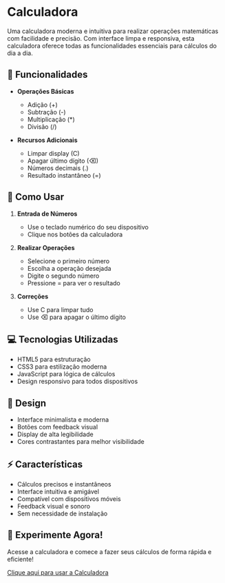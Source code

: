 # Calculadora

Uma calculadora moderna e intuitiva para realizar operações matemáticas com facilidade e precisão. Com interface limpa e responsiva, esta calculadora oferece todas as funcionalidades essenciais para cálculos do dia a dia.

## 🔢 Funcionalidades

- **Operações Básicas**
  - Adição (+)
  - Subtração (-)
  - Multiplicação (*)
  - Divisão (/)

- **Recursos Adicionais**
  - Limpar display (C)
  - Apagar último dígito (⌫)
  - Números decimais (.)
  - Resultado instantâneo (=)

## 🎯 Como Usar

1. **Entrada de Números**
   - Use o teclado numérico do seu dispositivo
   - Clique nos botões da calculadora

2. **Realizar Operações**
   - Selecione o primeiro número
   - Escolha a operação desejada
   - Digite o segundo número
   - Pressione = para ver o resultado

3. **Correções**
   - Use C para limpar tudo
   - Use ⌫ para apagar o último dígito

## 💻 Tecnologias Utilizadas

- HTML5 para estruturação
- CSS3 para estilização moderna
- JavaScript para lógica de cálculos
- Design responsivo para todos dispositivos

## 🎨 Design

- Interface minimalista e moderna
- Botões com feedback visual
- Display de alta legibilidade
- Cores contrastantes para melhor visibilidade

## ⚡ Características

- Cálculos precisos e instantâneos
- Interface intuitiva e amigável
- Compatível com dispositivos móveis
- Feedback visual e sonoro
- Sem necessidade de instalação

## 🌟 Experimente Agora!

Acesse a calculadora e comece a fazer seus cálculos de forma rápida e eficiente!

[Clique aqui para usar a Calculadora](./index.html)